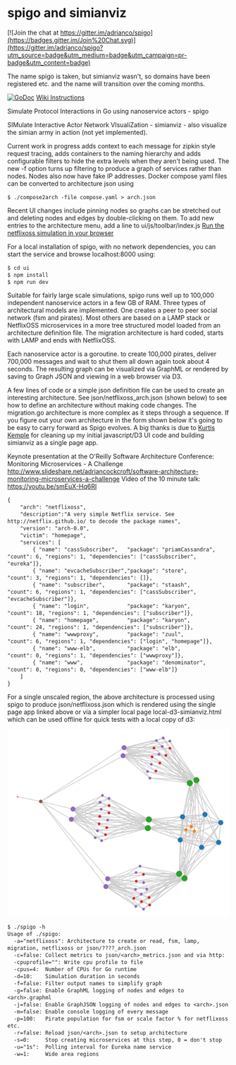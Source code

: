 spigo and simianviz
===================

[![Join the chat at https://gitter.im/adrianco/spigo](https://badges.gitter.im/Join%20Chat.svg)](https://gitter.im/adrianco/spigo?utm_source=badge&utm_medium=badge&utm_campaign=pr-badge&utm_content=badge)

The name spigo is taken, but simianviz wasn't, so domains have been registered etc. and the name will transition over the coming months.

[![GoDoc](https://godoc.org/github.com/adrianco/spigo?status.svg)](https://godoc.org/github.com/adrianco/spigo) [Wiki Instructions](https://github.com/adrianco/spigo/wiki)

Simulate Protocol Interactions in Go using nanoservice actors - spigo

SIMulate Interactive Actor Network VIsualiZation - simianviz - also visualize the simian army in action (not yet implemented).

Current work in progress adds context to each message for zipkin style request tracing, adds containers to the naming hierarchy and adds configurable filters to hide the extra levels when they aren't being used. The new -f option turns up filtering to produce a graph of services rather than nodes. Nodes also now have fake IP addresses. Docker compose yaml files can be converted to architecture json using
```
$ ./compose2arch -file compose.yaml > arch.json
```

Recent UI changes include pinning nodes so graphs can be stretched out and deleting nodes and edges by double-clicking on them. To add new entries to the architecture menu, add a line to ui/js/toolbar/index.js
[Run the netflixoss simulation in your browser](http://simianviz.surge.sh/netflixoss)

For a local installation of spigo, with no network dependencies, you can start the service and browse localhost:8000 using:
```
$ cd ui
$ npm install
$ npm run dev
```

Suitable for fairly large scale simulations, spigo runs well up to 100,000 independent nanoservice actors in a few GB of RAM. Three types of architectural models are implemented. One creates a peer to peer social network (fsm and pirates). Most others are based on a LAMP stack or NetflixOSS microservices in a more tree structured model loaded from an architecture definition file. The migration architecture is hard coded, starts with LAMP and ends with NetflixOSS.

Each nanoservice actor is a goroutine. to create 100,000 pirates, deliver 700,000 messages and wait to shut them all down again took about 4 seconds. The resulting graph can be visualized via GraphML or rendered by saving to Graph JSON and viewing in a web browser via D3.

A few lines of code or a simple json definition file can be used to create an interesting architecture. See json/netflixoss_arch.json (shown below) to see how to define an architecture without making code changes. The migration.go architecture is more complex as it steps through a sequence. If you figure out your own architecture in the form shown below it's going to be easy to carry forward as Spigo evolves. A big thanks is due to [Kurtis Kemple](https://github.com/kkemple) for cleaning up my initial javascript/D3 UI code and building simianviz as a single page app.

Keynote presentation at the O'Reilly Software Architecture Conference: Monitoring Microservices - A Challenge
http://www.slideshare.net/adriancockcroft/software-architecture-monitoring-microservices-a-challenge
Video of the 10 minute talk: https://youtu.be/smEuX-Hq6RI

```
{
    "arch": "netflixoss",
    "description":"A very simple Netflix service. See http://netflix.github.io/ to decode the package names",
    "version": "arch-0.0",
    "victim": "homepage",
    "services": [
        { "name": "cassSubscriber",   "package": "priamCassandra", "count": 6, "regions": 1, "dependencies": ["cassSubscriber", "eureka"]},
        { "name": "evcacheSubscriber","package": "store",          "count": 3, "regions": 1, "dependencies": []},
        { "name": "subscriber",       "package": "staash",         "count": 6, "regions": 1, "dependencies": ["cassSubscriber", "evcacheSubscriber"]},
        { "name": "login",            "package": "karyon",        "count": 18, "regions": 1, "dependencies": ["subscriber"]},
        { "name": "homepage",         "package": "karyon",        "count": 24, "regions": 1, "dependencies": ["subscriber"]},
        { "name": "wwwproxy",         "package": "zuul",           "count": 6, "regions": 1, "dependencies": ["login", "homepage"]},
        { "name": "www-elb",          "package": "elb",            "count": 0, "regions": 1, "dependencies": ["wwwproxy"]},
        { "name": "www",              "package": "denominator",    "count": 0, "regions": 0, "dependencies": ["www-elb"]}
    ]
}
```

For a single unscaled region, the above architecture is processed using spigo to produce json/netflixoss.json which is rendered using the single page app linked above or via a simpler local page local-d3-simianviz.html which can be used offline for quick tests with a local copy of d3:

![Netflixoss](png/netflixoss.png)

```
$ ./spigo -h
Usage of ./spigo:
  -a="netflixoss": Architecture to create or read, fsm, lamp, migration, netflixoss or json/????_arch.json
  -c=false: Collect metrics to json/<arch>_metrics.json and via http:
  -cpuprofile="": Write cpu profile to file
  -cpus=4:  Number of CPUs for Go runtime
  -d=10:    Simulation duration in seconds
  -f=false: Filter output names to simplify graph
  -g=false: Enable GraphML logging of nodes and edges to <arch>.graphml
  -j=false: Enable GraphJSON logging of nodes and edges to <arch>.json
  -m=false: Enable console logging of every message
  -p=100:   Pirate population for fsm or scale factor % for netflixoss etc.
  -r=false: Reload json/<arch>.json to setup architecture
  -s=0:     Stop creating microservices at this step, 0 = don't stop
  -u="1s":  Polling interval for Eureka name service
  -w=1:     Wide area regions

